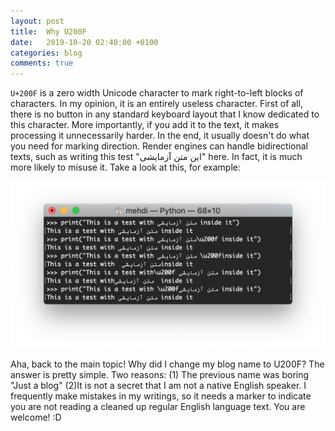 ```yaml
---
layout: post
title:  Why U200F
date:   2019-10-20 02:40:00 +0100
categories: blog
comments: true
---
```


`U+200F` is a zero width Unicode character to mark right-to-left blocks of characters.
In my opinion, it is an entirely useless character. First of all, there is no button in any standard keyboard layout that I know dedicated to this character. More importantly, if you add it to the text, it makes processing it unnecessarily harder. In the end, it usually doesn't do what you need for marking direction. Render engines can handle bidirectional texts, such as writing this test "این متن آزمایشی" here.
In fact, it is much more likely to misuse it.
Take a look at this, for example:

![Example of U200f in Python](/images/u200f.python.png)

Aha, back to the main topic! Why did I change my blog name to U200F?
The answer is pretty simple. Two reasons:
(1) The previous name was boring "Just a blog"
(2)It is not a secret that I am not a native English speaker. I frequently make mistakes in my writings, so it needs a marker to indicate you are not reading a cleaned up regular English language text. You are welcome! :D
